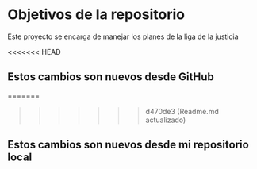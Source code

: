 # Objetivos de la repositorio

Este proyecto se encarga de manejar los planes de la liga de la justicia


<<<<<<< HEAD
## Estos cambios son nuevos desde GitHub
=======
>>>>>>> d470de3 (Readme.md actualizado)
## Estos cambios son nuevos desde mi repositorio local
